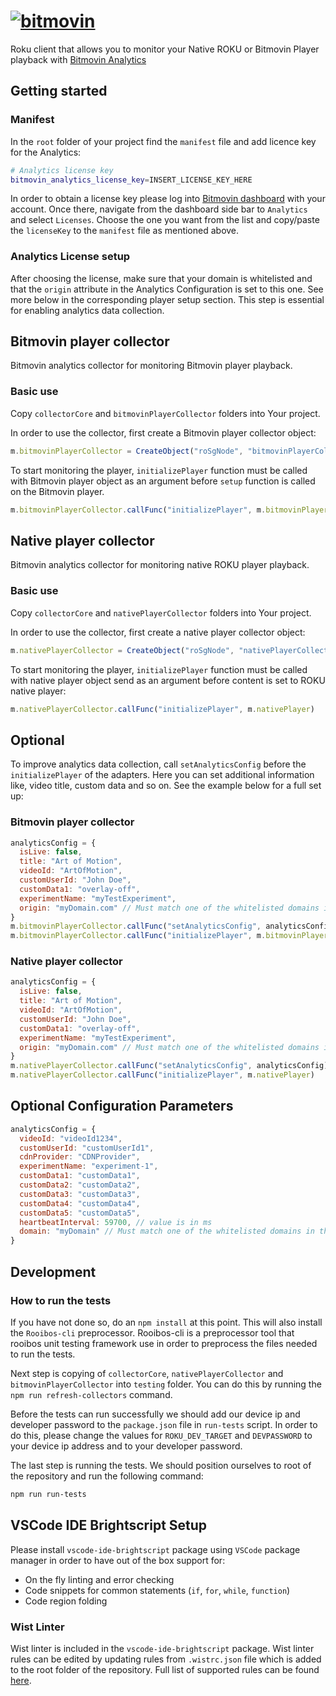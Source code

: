 # [![bitmovin](http://bitmovin-a.akamaihd.net/webpages/bitmovin-logo-github.png)](http://www.bitmovin.com)

Roku client that allows you to monitor your Native ROKU or Bitmovin Player playback with [Bitmovin Analytics](https://bitmovin.com/video-analytics)

## Getting started

### Manifest

In the `root` folder of your project find the `manifest` file
and add licence key for the Analytics:

```bash
# Analytics license key
bitmovin_analytics_license_key=INSERT_LICENSE_KEY_HERE
```

In order to obtain a license key please log into [Bitmovin dashboard](https://bitmovin.com/dashboard) with your account.
Once there, navigate from the dashboard side bar to `Analytics` and select `Licenses`.
Choose the one you want from the list and copy/paste the `licenseKey` to the `manifest` file as mentioned above.

### Analytics License setup

After choosing the license, make sure that your domain is whitelisted and that the `origin` attribute in the Analytics Configuration is set to this one. See more below in the corresponding player setup section. This step is essential for enabling analytics data collection.

## Bitmovin player collector

Bitmovin analytics collector for monitoring Bitmovin player playback.

### Basic use

Copy `collectorCore` and `bitmovinPlayerCollector` folders into Your project.

In order to use the collector, first create a Bitmovin player collector object:

```javascript
m.bitmovinPlayerCollector = CreateObject("roSgNode", "bitmovinPlayerCollector")
```

To start monitoring the player, `initializePlayer` function must be called with Bitmovin player object as an argument before `setup` function is called on the Bitmovin player.

```javascript
m.bitmovinPlayerCollector.callFunc("initializePlayer", m.bitmovinPlayer)
```

## Native player collector

Bitmovin analytics collector for monitoring native ROKU player playback.

### Basic use

Copy `collectorCore` and `nativePlayerCollector` folders into Your project.

In order to use the collector, first create a native player collector object:

```javascript
m.nativePlayerCollector = CreateObject("roSgNode", "nativePlayerCollector")
```

To start monitoring the player, `initializePlayer` function must be called with native player object send as an argument before content is set to ROKU native player:

```javascript
m.nativePlayerCollector.callFunc("initializePlayer", m.nativePlayer)
```

## Optional

To improve analytics data collection, call `setAnalyticsConfig` before the `initializePlayer` of the adapters. Here you can set additional information like, video title, custom data and so on.
See the example below for a full set up:

### Bitmovin player collector

```javascript
analyticsConfig = {
  isLive: false,
  title: "Art of Motion",
  videoId: "ArtOfMotion",
  customUserId: "John Doe",
  customData1: "overlay-off",
  experimentName: "myTestExperiment",
  origin: "myDomain.com" // Must match one of the whitelisted domains in the dashboard
}
m.bitmovinPlayerCollector.callFunc("setAnalyticsConfig", analyticsConfig)
m.bitmovinPlayerCollector.callFunc("initializePlayer", m.bitmovinPlayer)
```

### Native player collector

```javascript
analyticsConfig = {
  isLive: false,
  title: "Art of Motion",
  videoId: "ArtOfMotion",
  customUserId: "John Doe",
  customData1: "overlay-off",
  experimentName: "myTestExperiment",
  origin: "myDomain.com" // Must match one of the whitelisted domains in the dashboard
}
m.nativePlayerCollector.callFunc("setAnalyticsConfig", analyticsConfig)
m.nativePlayerCollector.callFunc("initializePlayer", m.nativePlayer)
```

## Optional Configuration Parameters

```javascript
analyticsConfig = {
  videoId: "videoId1234",
  customUserId: "customUserId1",
  cdnProvider: "CDNProvider",
  experimentName: "experiment-1",
  customData1: "customData1",
  customData2: "customData2",
  customData3: "customData3",
  customData4: "customData4",
  customData5: "customData5",
  heartbeatInterval: 59700, // value is in ms
  domain: "myDomain" // Must match one of the whitelisted domains in the dashboard
}
```

## Development

### How to run the tests

If you have not done so, do an `npm install` at this point. This will also install the `Rooibos-cli` preprocessor.
Rooibos-cli is a preprocessor tool that rooibos unit testing framework use in order to preprocess the files needed to run the tests.

Next step is copying of `collectorCore`, `nativePlayerCollector` and `bitmovinPlayerCollector` into `testing` folder. You can do this by running the `npm run refresh-collectors` command.

Before the tests can run successfully we should add our device ip and developer password to the `package.json` file in `run-tests` script. In order to do this, please change the values for `ROKU_DEV_TARGET` and `DEVPASSWORD` to your device ip address and to your developer password.

The last step is running the tests. We should position ourselves to root of the repository and run the following command:

```bash
npm run run-tests
```

## VSCode IDE Brightscript Setup

Please install `vscode-ide-brightscript` package using `VSCode` package manager in order to have out of the box support for:

- On the fly linting and error checking
- Code snippets for common statements (`if`, `for`, `while`, `function`)
- Code region folding

### Wist Linter

Wist linter is included in the `vscode-ide-brightscript` package.
Wist linter rules can be edited by updating rules from `.wistrc.json` file which is added to the root folder of the repository.
Full list of supported rules can be found [here](https://willowtreeapps.github.io/wist/user-guide/rules/).
